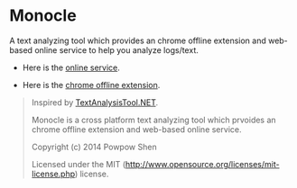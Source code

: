 Monocle
========

A text analyzing tool which provides an chrome offline extension and web-based online service to help you analyze logs/text.

 - Here is the [online service](http://powpowshen.github.io/Monocle/).

 - Here is the [chrome offline extension](https://chrome.google.com/webstore/detail/monocle/jfkmdokenohpbpmabdgpehbdglfgphnm?utm_source=chrome-ntp-icon).

> Inspired by [TextAnalysisTool.NET](https://textanalysistool.github.io/).
>
> Monocle is a cross platform text analyzing tool which prvoides an chrome offline extension and web-based online service.
>
> Copyright (c) 2014 Powpow Shen
>
> Licensed under the MIT (http://www.opensource.org/licenses/mit-license.php) license.
